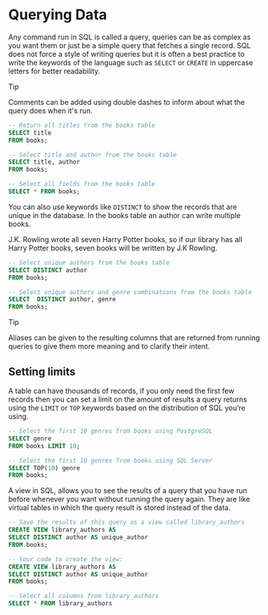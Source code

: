 # Querying Data

Any command run in SQL is called a query, queries can be as complex as you want them or just be a simple query that fetches a single record. SQL does not force a style of writing queries but it is often a best practice to write the keywords of the language such as `SELECT` or `CREATE` in uppercase letters for better readability. 

> [!TIP]
>
> Comments can be added using double dashes to inform about what the query does when it's run.

```sql
-- Return all titles from the books table
SELECT title
FROM books;

-- Select title and author from the books table
SELECT title, author
FROM books;

-- Select all fields from the books table
SELECT * FROM books;
```

You can also use keywords like `DISTINCT` to show the records that are unique in the database. In the books table an author can write multiple books.

J.K. Rowling wrote all seven Harry Potter books, so if our library has all Harry Potter books, seven books will be written by J.K Rowling.

```sql
-- Select unique authors from the books table
SELECT DISTINCT author 
FROM books;

-- Select unique authors and genre combinations from the books table
SELECT  DISTINCT author, genre
FROM books;
```

> [!TIP]
>
> Aliases can be given to the resulting columns that are returned from running queries to give them more meaning and to clarify their intent.

## Setting limits

A table can have thousands of records, if you only need the first few records then you can set a limit on the amount of results a query returns using the `LIMIT` or `TOP` keywords based on the distribution of SQL you’re using.

```sql
-- Select the first 10 genres from books using PostgreSQL
SELECT genre 
FROM books LIMIT 10;

-- Select the first 10 genres from books using SQL Server
SELECT TOP(10) genre 
FROM books;
```

A view in SQL, allows you to see the results of a query that you have run before whenever you want without running the query again. They are like virtual tables in which the query result is stored instead of the data.

```sql
-- Save the results of this query as a view called library_authors
CREATE VIEW library_authors AS
SELECT DISTINCT author AS unique_author
FROM books;

-- Your code to create the view:
CREATE VIEW library_authors AS
SELECT DISTINCT author AS unique_author
FROM books;

-- Select all columns from library_authors
SELECT * FROM library_authors 
```

